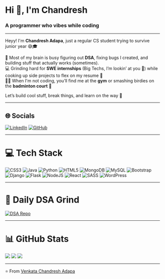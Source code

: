 # Hi 👋, I'm Chandresh  
### A programmer who vibes while coding  

---

Heyy! I'm **Chandresh Adapa**, just a regular CS student trying to survive junior year 😅🎓  

🧠 Most of my brain is busy figuring out **DSA**, fixing bugs I created, and building stuff that actually works (sometimes).  
💻 Grinding hard for **SWE internships** (Big Techs, I’m lookin’ at you 👀) while cooking up side projects to flex on my resume 💪  
🏋️‍♂️ When I'm not coding, you’ll find me at the **gym** or smashing birdies on the **badminton court** 🏸  

Let’s build cool stuff, break things, and learn on the way 🚀  

---

## 🌐 Socials
[![LinkedIn](https://img.shields.io/badge/LinkedIn-%230077B5.svg?logo=linkedin&logoColor=white)](https://www.linkedin.com/in/venkata-chandresh-adapa/)
[![GitHub](https://img.shields.io/badge/GitHub-%23121011.svg?logo=github&logoColor=white)](https://github.com/VenkataChandresh)

---

# 💻 Tech Stack
![CSS3](https://img.shields.io/badge/css3-%231572B6.svg?style=for-the-badge&logo=css3&logoColor=white)
![Java](https://img.shields.io/badge/java-%23ED8B00.svg?style=for-the-badge&logo=openjdk&logoColor=white)
![Python](https://img.shields.io/badge/python-3670A0?style=for-the-badge&logo=python&logoColor=ffdd54)
![HTML5](https://img.shields.io/badge/html5-%23E34F26.svg?style=for-the-badge&logo=html5&logoColor=white)
![MongoDB](https://img.shields.io/badge/MongoDB-%234ea94b.svg?style=for-the-badge&logo=mongodb&logoColor=white)
![MySQL](https://img.shields.io/badge/mysql-4479A1.svg?style=for-the-badge&logo=mysql&logoColor=white)
![Bootstrap](https://img.shields.io/badge/bootstrap-%238511FA.svg?style=for-the-badge&logo=bootstrap&logoColor=white)
![Django](https://img.shields.io/badge/django-%23092E20.svg?style=for-the-badge&logo=django&logoColor=white)
![Flask](https://img.shields.io/badge/flask-%23000.svg?style=for-the-badge&logo=flask&logoColor=white)
![NodeJS](https://img.shields.io/badge/node.js-6DA55F?style=for-the-badge&logo=node.js&logoColor=white)
![React](https://img.shields.io/badge/react-%2320232a.svg?style=for-the-badge&logo=react&logoColor=%2361DAFB)
![SASS](https://img.shields.io/badge/SASS-hotpink.svg?style=for-the-badge&logo=SASS&logoColor=white)
![WordPress](https://img.shields.io/badge/WordPress-%23117AC9.svg?style=for-the-badge&logo=WordPress&logoColor=white)

---

# 🧠 Daily DSA Grind
[![DSA Repo](https://img.shields.io/badge/🔥_View_My_DSA_Progress-000000?style=for-the-badge&logo=leetcode&logoColor=yellow)](https://github.com/VenkataChandresh/Daily-DSA-Grind)

---

# 📊 GitHub Stats
![](https://github-readme-stats.vercel.app/api?username=VenkataChandresh&theme=tokyonight&hide_border=false&include_all_commits=true&count_private=true)
![](https://github-readme-streak-stats.herokuapp.com/?user=VenkataChandresh&theme=tokyonight&hide_border=false&date_format=j%20M%5B%20Y%5D)
![](https://github-readme-stats.vercel.app/api/top-langs/?username=VenkataChandresh&theme=tokyonight&hide_border=false&layout=compact)

---

⭐️ From [Venkata Chandresh Adapa](https://github.com/VenkataChandresh)
